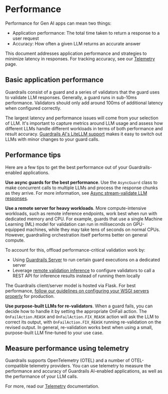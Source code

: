# Performance

Performance for Gen AI apps can mean two things: 

* Application performance: The total time taken to return a response to a user request
* Accuracy: How often a given LLM returns an accurate answer

This document addresses application performance and strategies to minimize latency in responses. For tracking accuracy, see our [Telemetry](/docs/concepts/telemetry) page.

## Basic application performance

Guardrails consist of a guard and a series of validators that the guard uses to validate LLM responses. Generally, a guard runs in sub-10ms performance. Validators should only add around 100ms of additional latency when configured correctly. 

The largest latency and performance issues will come from your selection of LLM. It's important to capture metrics around LLM usage and assess how different LLMs handle different workloads in terms of both performance and result accuracy. [Guardrails AI's LiteLLM support](https://www.guardrailsai.com/blog/guardrails-litellm-validate-llm-output) makes it easy to switch out LLMs with minor changes to your guard calls. 

## Performance tips

Here are a few tips to get the best performance out of your Guardrails-enabled applications.

**Use async guards for the best performance**. Use the `AsyncGuard` class to make concurrent calls to multiple LLMs and process the response chunks as they arrive. For more information, see [Async stream-validate LLM responses](/docs/concepts/async_streaming).

**Use a remote server for heavy workloads**. More compute-intensive workloads, such as remote inference endpoints, work best when run with dedicated memory and CPU. For example, guards that use a single Machine Learning (ML) model for validation can run in milliseconds on GPU-equipped machines, while they may take tens of seconds on normal CPUs. However, guardrailing orchestration itself performs better on general compute.

To account for this, offload performance-critical validation work by: 

* Using [Guardrails Server](/docs/concepts/deploying) to run certain guard executions on a dedicated server
* Leverage [remote validation inference](/docs/concepts/remote_validation_inference) to configure validators to call a REST API for inference results instead of running them locally

The Guardrails client/server model is hosted via Flask. For best performance, [follow our guidelines on configuring your WSGI servers properly](/docs/concepts/deploying) for production.

**Use purpose-built LLMs for re-validators**. When a guard fails, you can decide how to handle it by setting the appropriate OnFail action. The `OnFailAction.REASK` and `OnFailAction.FIX_REASK` action will ask the LLM to correct its output, with `OnFailAction.FIX_REASK` running re-validation on the revised output. In general, re-validation works best when using a small, purpose-built LLM fine-tuned to your use case. 

## Measure performance using telemetry

Guardrails supports OpenTelemetry (OTEL) and a number of OTEL-compatible telemetry providers. You can use telemetry to measure the performance and accuracy of Guardrails AI-enabled applications, as well as the performance of your LLM calls. 

For more, read our [Telemetry](/docs/concepts/telemetry) documentation.